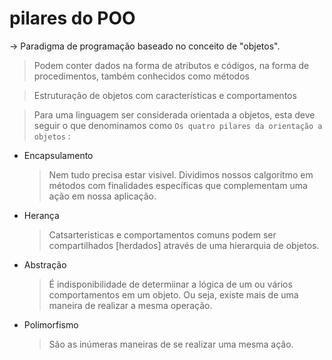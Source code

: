 # pilares do POO
-> Paradigma de programação baseado no conceito de "objetos".
> Podem conter dados na forma de atributos e códigos, na forma de procedimentos, também conhecidos como métodos

> Estruturação de objetos com características e comportamentos

> Para uma linguagem ser considerada orientada a objetos, esta deve seguir o que denominamos como `Os quatro pilares da orientação a objetos` :

* Encapsulamento
  > Nem tudo precisa estar visivel. Dividimos nossos calgorítmo em métodos com finalidades específicas que complementam uma ação em nossa aplicação.
* Herança
  > Catsarteristicas e comportamentos comuns podem ser compartilhados [herdados] através de uma hierarquia de objetos. 
* Abstração
  > É indisponibilidade de determiinar a lógica de um ou vários comportamentos em um objeto. Ou seja, existe mais de uma maneira de realizar a mesma operação.
* Polimorfismo
  > São as inúmeras maneiras de se realizar uma mesma ação.

